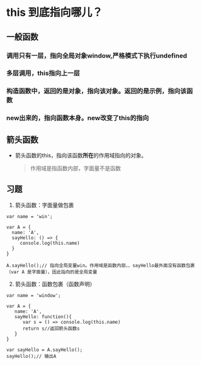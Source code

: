 # this 到底指向哪儿？

## 一般函数
### 调用只有一层，指向全局对象window,严格模式下执行undefined

### 多层调用，this指向上一层

### 构造函数中，返回的是对象，指向该对象。返回的是示例，指向该函数

### new出来的，指向函数本身。new改变了this的指向

## 箭头函数
* 箭头函数的this，指向该函数**所在**的作用域指向的对象。
  >作用域是指函数内部，字面量不是函数

## 习题
1. 箭头函数：字面量做包裹
 ```
var name = 'win'; 

var A = {
   name: 'A',
   sayHello: () => {
      console.log(this.name)
   }
}

A.sayHello();// 指向全局变量win。作用域是函数内部，，sayHello最外面没有函数包裹（var A 是字面量），因此指向的是全局变量
 ```

2. 箭头函数：函数包裹（函数声明）
```
var name = 'window'; 

var A = {
   name: 'A',
   sayHello: function(){
      var s = () => console.log(this.name)
      return s//返回箭头函数s
   }
}

var sayHello = A.sayHello();
sayHello();// 输出A
```